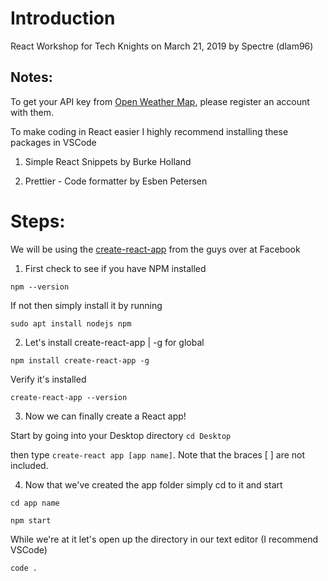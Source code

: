 # Introduction
React Workshop for Tech Knights on March 21, 2019 by Spectre (dlam96)

## Notes:

To get your API key from [Open Weather Map](https://home.openweathermap.org/), please register an account with them.

To make coding in React easier I highly recommend installing these packages in VSCode

1. Simple React Snippets by Burke Holland

2. Prettier - Code formatter by Esben Petersen

# Steps:

We will be using the [create-react-app](https://github.com/facebook/create-react-app) from the guys over at Facebook

1. First check to see if you have NPM installed

`npm --version`

If not then simply install it by running

`sudo apt install nodejs npm`

2. Let's install create-react-app | -g for global

`npm install create-react-app -g`

Verify it's installed

`create-react-app --version`

3. Now we can finally create a React app!

Start by going into your Desktop directory
`cd Desktop`

then type `create-react app [app name]`. Note that the braces [ ] are not included.

4. Now that we've created the app folder simply cd to it and start

`cd app name`

`npm start`
 
 While we're at it let's open up the directory in our text editor (I recommend VSCode)
 
 `code .`

